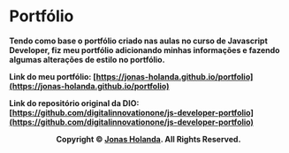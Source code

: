 # Portfólio


**Tendo como base o portfólio criado nas aulas no curso de Javascript Developer, fiz meu portfólio adicionando minhas informações e fazendo algumas alterações de estilo no portfólio.**



**Link do meu portfólio: [https://jonas-holanda.github.io/portfolio](https://jonas-holanda.github.io/portfolio)**

**Link do repositório original da DIO: [https://github.com/digitalinnovationone/js-developer-portfolio](https://github.com/digitalinnovationone/js-developer-portfolio)**

<p align="center">
    <strong>Copyright © <a href="https://github.com/jonas-holanda" target="_blank">Jonas Holanda</a>. All Rights Reserved.</strong>
</p>